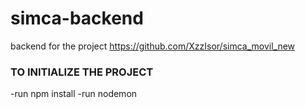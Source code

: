 # simca-backend

backend for the project https://github.com/XzzIsor/simca_movil_new

### TO INITIALIZE THE PROJECT
-run npm install
-run nodemon
